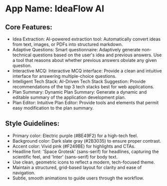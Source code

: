 # **App Name**: IdeaFlow AI

## Core Features:

- Idea Extraction: AI-powered extraction tool: Automatically convert ideas from text, images, or PDFs into structured markdown.
- Adaptive Questions: Smart questionnaire: Adaptively generate non-technical questions based on the user's idea and previous answers.  Use a tool that reasons about whether previous answers obviate any given question.
- Interactive MCQ: Interactive MCQ interface: Provide a clean and intuitive interface for answering multiple-choice questions.
- Intelligent Tech Stack: AI-Driven Tech Stack Suggestion: Provide recommendations of the top 3 tech stacks best for web applications.
- Plan Summary: Dynamic Plan Summary: Generate a dynamic and editable summary of the application development plan.
- Plan Editor: Intuitive Plan Editor: Provide tools and elements that permit easy modification to the plan summary.

## Style Guidelines:

- Primary color: Electric purple (#BE49F2) for a high-tech feel.
- Background color: Dark slate gray (#2B3035) to ensure proper contrast.
- Accent color: Vivid pink (#F249BE) for highlights and CTAs.
- Headline font: 'Space Grotesk' (sans-serif) for headlines, capturing the scientific feel, and 'Inter' (sans-serif) for body text.
- Use clean, geometric icons to reflect a modern, tech-focused theme.
- Maintain a structured, grid-based layout for clarity and ease of navigation.
- Subtle, smooth animations to guide users through the workflow.
